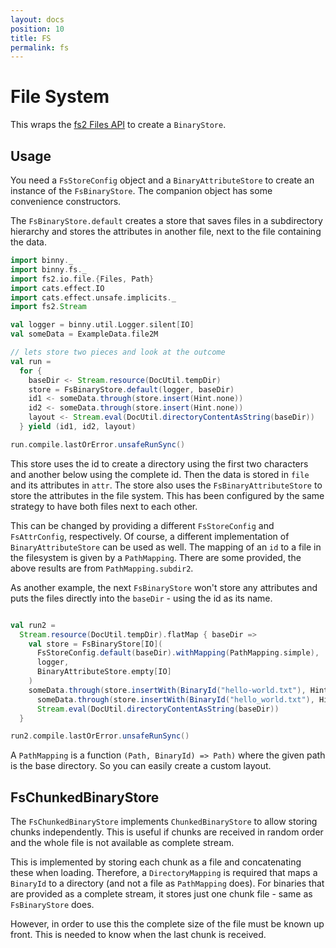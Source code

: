 ```yaml
---
layout: docs
position: 10
title: FS
permalink: fs
---
```


# File System

This wraps the [fs2 Files API](https://fs2.io/#/io?id=files) to create
a `BinaryStore`.

## Usage

You need a `FsStoreConfig` object and a `BinaryAttributeStore` to
create an instance of the `FsBinaryStore`. The companion object has
some convenience constructors.

The `FsBinaryStore.default` creates a store that saves files in a
subdirectory hierarchy and stores the attributes in another file,
next to the file containing the data.

```scala mdoc
import binny._
import binny.fs._
import fs2.io.file.{Files, Path}
import cats.effect.IO
import cats.effect.unsafe.implicits._
import fs2.Stream

val logger = binny.util.Logger.silent[IO]
val someData = ExampleData.file2M

// lets store two pieces and look at the outcome
val run =
  for {
    baseDir <- Stream.resource(DocUtil.tempDir)
    store = FsBinaryStore.default(logger, baseDir)
    id1 <- someData.through(store.insert(Hint.none))
    id2 <- someData.through(store.insert(Hint.none))
    layout <- Stream.eval(DocUtil.directoryContentAsString(baseDir))
  } yield (id1, id2, layout)

run.compile.lastOrError.unsafeRunSync()
```

This store uses the id to create a directory using the first two
characters and another below using the complete id. Then the data is
stored in `file` and its attributes in `attr`. The store also uses the
`FsBinaryAttributeStore` to store the attributes in the file system.
This has been configured by the same strategy to have both files next
to each other.

This can be changed by providing a different `FsStoreConfig` and
`FsAttrConfig`, respectively. Of course, a different implementation of
`BinaryAttributeStore` can be used as well. The mapping of an `id` to
a file in the filesystem is given by a `PathMapping`. There are some
provided, the above results are from `PathMapping.subdir2`.

As another example, the next `FsBinaryStore` won't store any
attributes and puts the files directly into the `baseDir` - using the
id as its name.

```scala mdoc

val run2 =
  Stream.resource(DocUtil.tempDir).flatMap { baseDir =>
    val store = FsBinaryStore[IO](
      FsStoreConfig.default(baseDir).withMapping(PathMapping.simple),
      logger,
      BinaryAttributeStore.empty[IO]
    )
    someData.through(store.insertWith(BinaryId("hello-world.txt"), Hint.none)) ++
      someData.through(store.insertWith(BinaryId("hello_world.txt"), Hint.none)) ++
      Stream.eval(DocUtil.directoryContentAsString(baseDir))
  }

run2.compile.lastOrError.unsafeRunSync()
```

A `PathMapping` is a function `(Path, BinaryId) => Path)` where the
given path is the base directory. So you can easily create a custom
layout.


## FsChunkedBinaryStore

The `FsChunkedBinaryStore` implements `ChunkedBinaryStore` to allow
storing chunks independently. This is useful if chunks are received in
random order and the whole file is not available as complete stream.

This is implemented by storing each chunk as a file and concatenating
these when loading. Therefore, a `DirectoryMapping` is required that
maps a `BinaryId` to a directory (and not a file as `PathMapping`
does). For binaries that are provided as a complete stream, it stores
just one chunk file - same as `FsBinaryStore` does.

However, in order to use this the complete size of the file must be
known up front. This is needed to know when the last chunk is
received.
